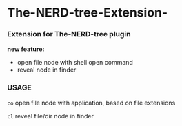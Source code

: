 The-NERD-tree-Extension-
========================

### **Extension for The-NERD-tree plugin**

**new feature:**

* open file node with shell open command
* reveal node in finder

### USAGE
`co` open file node with application, based on file extensions

`cl` reveal file/dir node in finder
